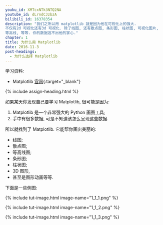 ```yaml
---
youku_id: XMTcxNTk3NTQ2NA
youtube_id: dLrndCJzbzA
bilibili_id: 16378354
description: "我们之所以用 matplotlib 就是因为他在可视化上的强大. 
不仅有2d 可视化还有3d 可视化. 除了线图, 还有散点图, 条形图, 柱状图, 可视化图片, 
等高线, 等等. 你的数据逃不出他的掌心."
chapter: 1
title: 为什么用 Matplotlib
date: 2016-11-3
post-headings:
  - 为什么选择 Matplotlib
---
```


学习资料:
  * Matplotlib [官网](http://matplotlib.org/){:target="_blank"}

{% include assign-heading.html %}

如果某天你发现自己要学习 Matplotlib, 很可能是因为:

1. Matplotlib 是一个非常强大的 Python 画图工具;
2. 手中有很多数据, 可是不知道该怎么呈现这些数据.

所以就找到了 Matplotlib. 它能帮你画出美丽的:

* 线图;
* 散点图;
* 等高线图;
* 条形图;
* 柱状图;
* 3D 图形,
* 甚至是图形动画等等.

下面是一些例图:

{% include tut-image.html image-name="1_1_1.png" %}

{% include tut-image.html image-name="1_1_2.png" %}

{% include tut-image.html image-name="1_1_3.png" %}
